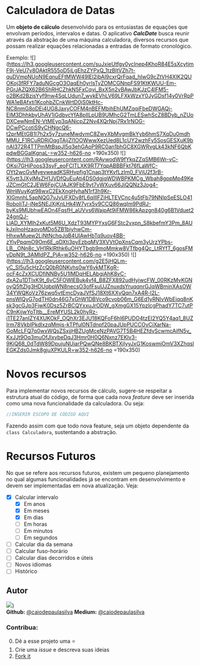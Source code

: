 # Calculadora de Datas

Um **objeto de cálculo** desenvolvido para os entusiastas de equações que envolvam períodos, intervalos e datas. O aplicativo ***CalcDate*** busca reunir através da abstração de uma máquina calculadora, diversos recursos que possam realizar equações relacionadas a entradas  de formato cronológico.

Exemplo:
![](https://lh3.googleusercontent.com/suJxieUtfgv0ycInep4KhoR84E5sXcytjmF9j-VeU7v8OAktR555oD5iLgEhzZYPxQ_1tzBltVZh7t-quDVmpNUoN9EqnuEFtMWW49lEI2ibAl9cxrQrFqad_hIwG9cZtVH4XlK2QUOKoj3fRFY7aduNGcgO3OaqEh0yrIsTyZOMCGNnpFS91KtKWUU-Em-PGrJAZQX62B6ShRHCZhkN5FxCqyi_BxX5n2vBAwJbKJzC4lFM5-o2BKd2BzisYyf9nw4SqLUdun7_wvkEVhLV69LFXkWzxY0JyGDsf14y0VrRpPWA1eBAfxti1KcohbZCnkWrtD0jS0ktHc-NC8nmG8oDEi4UG8JaxyCOFM4nBEFMbihEhUMZqqiFbeDWGAQj-EIM3DhhkbyUhAV1iGdbvcYfA8plILpUB9UMhcG2TmLESwhScZ8BDyb_nZUoDXCewNmEN-VtMEyp3qANicpZ2Nv4XQrNpj7Rx1rNOG-DCwPCcotiS9yCHNgcQ6-t2prMEtGB1I7h2x5y7zuneMwdvmC8ZwvXbMvgmBkYyb6hmS7XqDu0mdhMMU_F1RCuRDRjOqgTAijZl1OOWwwXezUed8L1cUY2wzhFy5SosGESXuK9bnAI372R4TTPmMtBspJl5q3ehGAoP9RC0an1bhGC8XGWRvgLk43kNF6QbKpdwBGGaIKgnaL-=w352-h626-no =190x350) ![](https://lh3.googleusercontent.com/RAvwodW9fYkqZZqSMB6Wr-vC-OKsi7GHjPoos33syF_eoFClTLXK9RT7YqpABBBFkt76fLaWfC-OYt2wcGvMyevweadKSRHvpfjg1Cnap3tYKvfLzIm0_FViU2f3rB-K5vtt3JXylMsZH1JVDfQuEuAti4DS0dgjqWDWBPKMCg_Wbah8gppMp49KeJZCmGtC2JEW6FpjCUAJK9FbE9vt7vWXuv66JiQQNz3Jog4-WmWuyKgt98wxC2EkXngHyhaN1rf3h9Kr-XIGmnhL5apNQG7vJvUFXDv8fL6qIllFZjHLTEVCnc4u5tFb79NNIpSeESLO41RoboIiTJ-jNeSNEJXjKnLHk4W7yrx5v9CCQ86wqIm9PdRJ-byKs9MUbhwEAOn4FqsfH_aUVvs6WajpAt9iFMW86kApzgn840g6B1Vduet224gnQJ-LlAD_XYMlh2xKut5M6U_XdzT93MYPYxsG6FStc2vxpn_S8kbefmY3Pm_8AUkJxjInoHzaqvoMDo5ZB1bjyhwCm-HhxwMuew2LjNtNchqJqB4UIAwHbTq9uov4BB-zYiyPpqmO9Om6E_qDXti3pyEzbqMV3XVVtOpXnsCqm3yUrzYPbs-LB__ONn8c_VH1RklRthk6uOHYTbgb9moMmkw8VTfbg4Qc_LtRYfT_6gosFMyDpN9t_3AMIdPZ_PjA=w352-h626-no =190x350) ![](https://lh3.googleusercontent.com/g2E5jHQLm-yC_SI5u5cHzZcQ0bR0NKvhs0wY6vkMTKgR-ocF4cZxXCUDfiNNBy5U1IMDqHELAbgiAhK8vC-dxA2u1DTIxK9t_6vC5FOWlEBuk4vf4_B8ZFX892udHyjwcFW_00RKzMvKGNoyQ5ftZIg3HDUqbpWN8necsO3ofFsuUJZnuxdsYruqqnrGJqWBminXAsOW34YWQKoVz76zwq5vtEmcDyaJVfSJ18Xt6XXyQqn7xA4R-l2L-pnsWlQyG7odTH0dn46G7xGhW1DBVco9cvob06m_G6Ed1yRNIvWbEjqq8nKsk3gcGJp3FjwK0Dsz5ZrBCQYxxuJrODW_gXmgGX15YpzIcgPhadY7TC7utPC9nKijwYoTltb__EreMYUSL2k0hyRz-i1TE27anIZY4XUKOkF_OQhXr3EJU18KQFoF6hI6PUDO4tzEI2YQ5Y4aq1_8UZIrm78VkbIPkdIxzqMmjs-kTPful0NTdnpf20paJUpPUCCOvCiXarNa-GoMcLFQ7q0wxWQsZSxjjHBZUgMceNzPAVG7T5B4HEZfdvScwmcAifN5v_KxJJt9Oq3muOfJlxybeDqJ3Hmr0H0Q6Nxnz7EKlv3-9KjQ68_0dTdW89DpujuNUiarPQwQNe8BKBTXjlyyJxG1KoswmjOmV3XZhqslEGKZds0Jmk8gjuXPKULR=w352-h626-no =190x350)

# Novos recursos
Para implementar novos recursos de cálculo, sugere-se respeitar a estrutura atual do código, de forma que cada nova _feature_ deve ser inserida como uma nova funcionalidade da calculadora. Ou seja:

  ```dart
//INSERIR ESCOPO DE CÓDIGO AQUI
```
Fazendo assim com que todo nova feature, seja um objeto dependente da   `class Calculadora`, sustentando a abstração.

# Recursos Futuros
No que se refere aos recursos futuros, existem um pequeno planejamento no qual algumas funcionalidades já se encontram em desenvolvimento e devem ser implementadas em nova atualização. Veja:

- [x] Calcular intervalo
     - [x] Em anos
     - [x] Em meses
     - [x] Em dias
     - [ ] Em horas
     - [ ] Em minutos
     - [ ] Em segundos
- [ ] Calcular dia da semana
- [ ] Calcular fuso-horário
- [ ] Calcular dias decorridos e úteis
- [ ] Novos idiomas
- [ ] Histórico

## Autor
![](https://avatars3.githubusercontent.com/u/36136627?s=400&v=4))  
**Github:** [@caiodepaulasilva]([https://github.com/caiodepaulasilva])
**Medium:** [@caiodepaulasilva]([[https://medium.com/@caiodepaulasilva](https://medium.com/@caiodepaulasilva)])

### Contribua:

0.  Dê a esse projeto uma  ⭐️
1.  Crie uma _issue_ e descreva suas ideias
2. [Fork it](https://github.com/caiodepaulasilva/calcDate/fork)